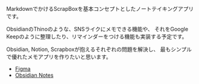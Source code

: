 MarkdownでかけるScrapBoxを基本コンセプトとしたノートテイキングアプリです。

ObsidianのThinoのような、SNSライクにメモできる機能や、
それをGoogle Keepのように整理したり、リマインダーをつける機能も実装する予定です。

Obsidian, Notion, Scrapboxが抱えるそれぞれの問題を解決し、
最もシンプルで優れたメモアプリを作りたいと思います。


- [Figma](https://www.figma.com/design/GmQwVZtxtMtLhujgtrmGYl/sazanami?node-id=0-1&t=isQ1ILUFBDQy9zg5-1)
- [Obsidian Notes](https://obsidian.kaedesato.work/Box/%E3%83%A1%E3%83%A2%E3%82%A2%E3%83%97%E3%83%AA%E4%BD%9C%E3%82%8B%E3%83%97%E3%83%AD%E3%82%B8%E3%82%A7%E3%82%AF%E3%83%88)

